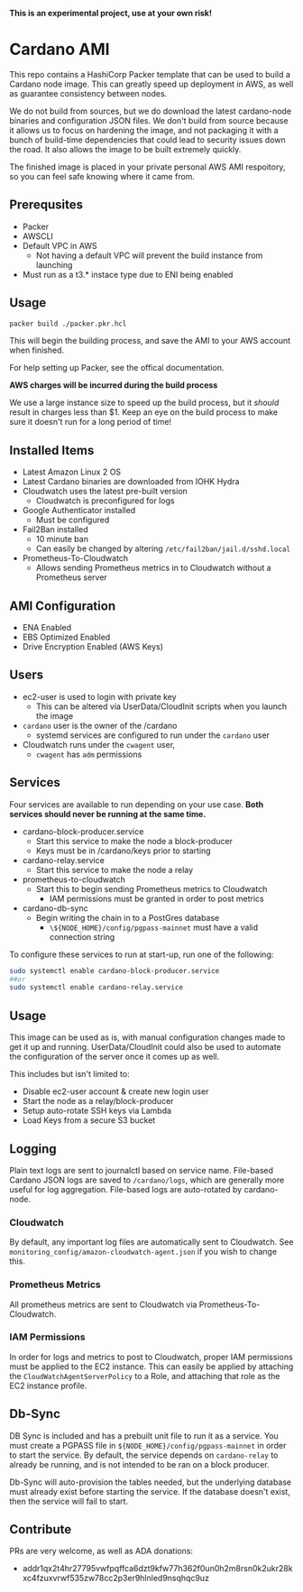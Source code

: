 **This is an experimental project, use at your own risk!**

# Cardano AMI
This repo contains a HashiCorp Packer template that can be used to build a Cardano node image. This can greatly speed up deployment in AWS, as well as
guarantee consistency between nodes.

We do not build from sources, but we do download the latest cardano-node binaries and configuration JSON files. We don't build from source
because it allows us to focus on hardening the image, and not packaging it with a bunch of build-time dependencies that could lead to security issues
down the road. It also allows the image to be built extremely quickly.

The finished image is placed in your private personal AWS AMI respoitory, so you can feel safe knowing where it came from.

## Prerequsites
- Packer
- AWSCLI
- Default VPC in AWS
  - Not having a default VPC will prevent the build instance from launching
- Must run as a t3.* instace type due to ENI being enabled

## Usage
```sh
packer build ./packer.pkr.hcl
```
This will begin the building process, and save the AMI to your AWS account when finished.

For help setting up Packer, see the offical documentation.

**AWS charges will be incurred during the build process**

We use a large instance size to speed up the build process, but it *should* result in charges less than $1. Keep an eye on the build process to make sure it doesn't run for a long period of time!

## Installed Items
- Latest Amazon Linux 2 OS
- Latest Cardano binaries are downloaded from IOHK Hydra
- Cloudwatch uses the latest pre-built version
  - Cloudwatch is preconfigured for logs
- Google Authenticator installed
  - Must be configured
- Fail2Ban installed
  - 10 minute ban
  - Can easily be changed by altering `/etc/fail2ban/jail.d/sshd.local`
- Prometheus-To-Cloudwatch
  - Allows sending Prometheus metrics in to Cloudwatch without a Prometheus server

## AMI Configuration
- ENA Enabled
- EBS Optimized Enabled
- Drive Encryption Enabled (AWS Keys)

## Users
- ec2-user is used to login with private key
  - This can be altered via UserData/CloudInit scripts when you launch the image
- `cardano` user is the owner of the /cardano
  - systemd services are configured to run under the `cardano` user
- Cloudwatch runs under the `cwagent` user, 
  - `cwagent` has `adm` permissions

## Services
Four services are available to run depending on your use case. **Both services should never be running at the same time.**

- cardano-block-producer.service
  - Start this service to make the node a block-producer
  - Keys must be in /cardano/keys prior to starting
- cardano-relay.service
  - Start this service to make the node a relay
- prometheus-to-cloudwatch
  - Start this to begin sending Prometheus metrics to Cloudwatch
    - IAM permissions must be granted in order to post metrics
- cardano-db-sync
  - Begin writing the chain in to a PostGres database
    - `\${NODE_HOME}/config/pgpass-mainnet` must have a valid connection string

To configure these services to run at start-up, run one of the following:
```sh
sudo systemctl enable cardano-block-producer.service
##or
sudo systemctl enable cardano-relay.service
```

## Usage
This image can be used as is, with manual configuration changes made to get it up and running. UserData/CloudInit could also be used to automate
the configuration of the server once it comes up as well. 

This includes but isn't limited to:
 - Disable ec2-user account & create new login user
 - Start the node as a relay/block-producer
 - Setup auto-rotate SSH keys via Lambda
 - Load Keys from a secure S3 bucket


## Logging
Plain text logs are sent to journalctl based on service name. File-based Cardano JSON logs are saved to `/cardano/logs`, which are generally more useful for log
aggregation. File-based logs are auto-rotated by cardano-node.

### Cloudwatch
By default, any important log files are automatically sent to Cloudwatch. See `monitoring_config/amazon-cloudwatch-agent.json` if you wish to change this.

### Prometheus Metrics
All prometheus metrics are sent to Cloudwatch via Prometheus-To-Cloudwatch. 

### IAM Permissions
In order for logs and metrics to post to Cloudwatch, proper IAM permissions must be applied to the EC2 instance. This can easily be applied by attaching the `CloudWatchAgentServerPolicy` to a Role, and attaching that role as the EC2 instance profile.

## Db-Sync
DB Sync is included and has a prebuilt unit file to run it as a service. You must create a PGPASS file in `${NODE_HOME}/config/pgpass-mainnet` in order
to start the service. By default, the service depends on `cardano-relay` to already be running, and is not intended to be ran on a block producer. 

Db-Sync will auto-provision the tables needed, but the underlying database must already exist before starting the service. If the database doesn't exist,
then the service will fail to start.

## Contribute
PRs are very welcome, as well as ADA donations:
- addr1qx2t4hr27795vwfpqffca6dzt9kfw77h362f0un0h2m8rsn0k2ukr28kxc4fzuxvrwf535zw78cc2p3er9hlnled9nsqhqc9uz
